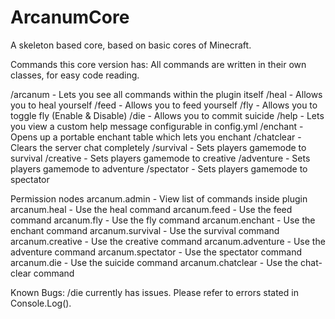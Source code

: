 # ArcanumCore
A skeleton based core, based on basic cores of Minecraft.


Commands this core version has:
All commands are written in their own classes, for easy code reading.


/arcanum - Lets you see all commands within the plugin itself
/heal - Allows you to heal yourself
/feed - Allows you to feed yourself
/fly - Allows you to toggle fly (Enable & Disable)
/die - Allows you to commit suicide
/help - Lets you view a custom help message configurable in config.yml
/enchant - Opens up a portable enchant table which lets you enchant 
/chatclear - Clears the server chat completely 
/survival - Sets players gamemode to survival
/creative - Sets players gamemode to creative
/adventure - Sets players gamemode to adventure
/spectator - Sets players gamemode to spectator

Permission nodes
arcanum.admin - View list of commands inside plugin
arcanum.heal - Use the heal command
arcanum.feed - Use the feed command
arcanum.fly - Use the fly command
arcanum.enchant - Use the enchant command
arcanum.survival - Use the survival command
arcanum.creative - Use the creative command
arcanum.adventure - Use the adventure command
arcanum.spectator - Use the spectator command
arcanum.die - Use the suicide command
arcanum.chatclear - Use the chat-clear command

Known Bugs:
/die currently has issues. Please refer to errors stated in Console.Log().
